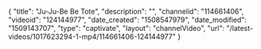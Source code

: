 {
    "title": "Ju-Ju-Be Be Tote",
    "description": "",
    "channelid": "114661406",
    "videoid": "124144977",
    "date_created": "1508547979",
    "date_modified": "1509143707",
    "type": "captivate",
    "layout": "channelVideo",
    "url": "\/latest-videos\/1017623294-1-mp4\/114661406-124144977"
}